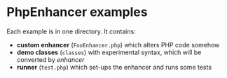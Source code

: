 # PhpEnhancer examples

Each example is in one directory. It contains:
- **custom enhancer** (`FooEnhancer.php`) which alters PHP code somehow
- **demo classes** (`classes`) with experimental syntax, which will be converted by *enhancer*
- **runner** (`test.php`) which set-ups the enhancer and runs some tests
